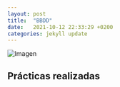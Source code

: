```yaml
---
layout: post
title:  "BBDD"
date:   2021-10-12 22:33:29 +0200
categories: jekyll update
---
```


![Imagen](https://dinahosting.com/blog/cont/uploads/2019/04/Bases-de-datos3.jpg)

## Prácticas realizadas